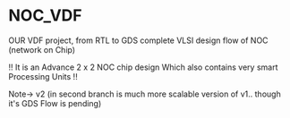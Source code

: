 # NOC_VDF
OUR VDF project, from RTL to GDS complete VLSI design flow of NOC (network on Chip) 

!! It is an Advance 2 x 2 NOC chip design Which also contains very smart Processing Units !!

Note-> v2 (in second branch is much more scalable version of v1.. though it's GDS Flow is pending)
